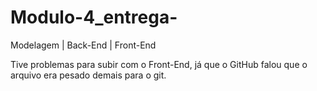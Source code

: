 # Modulo-4_entrega-
Modelagem | Back-End | Front-End

Tive problemas para subir com o Front-End, já que o GitHub falou que o arquivo era pesado demais para o git.
